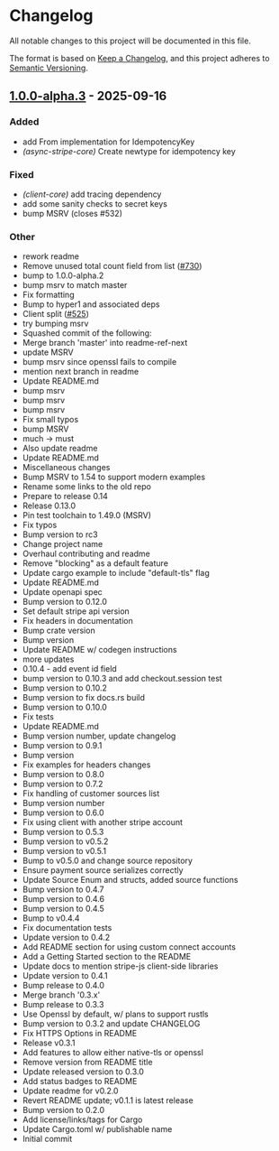 # Changelog
All notable changes to this project will be documented in this file.

The format is based on [Keep a Changelog](https://keepachangelog.com/en/1.0.0/),
and this project adheres to [Semantic Versioning](https://semver.org/spec/v2.0.0.html).


## [1.0.0-alpha.3](https://github.com/arlyon/async-stripe/compare/async-stripe-client-core-v1.0.0-alpha.2...async-stripe-client-core-v1.0.0-alpha.3) - 2025-09-16

### Added

- add From<Uuid> implementation for IdempotencyKey
- *(async-stripe-core)* Create newtype for idempotency key

### Fixed

- *(client-core)* add tracing dependency
- add some sanity checks to secret keys
- bump MSRV (closes #532)

### Other

- rework readme
- Remove unused total count field from list ([#730](https://github.com/arlyon/async-stripe/pull/730))
- bump to 1.0.0-alpha.2
- bump msrv to match master
- Fix formatting
- Bump to hyper1 and associated deps
- Client split ([#525](https://github.com/arlyon/async-stripe/pull/525))
- try bumping msrv
- Squashed commit of the following:
- Merge branch 'master' into readme-ref-next
- update MSRV
- bump msrv since openssl fails to compile
- mention next branch in readme
- Update README.md
- bump msrv
- bump msrv
- bump msrv
- Fix small typos
- bump MSRV
- much -> must
- Also update readme
- Update README.md
- Miscellaneous changes
- Bump MSRV to 1.54 to support modern examples
- Rename some links to the old repo
- Prepare to release 0.14
- Release 0.13.0
- Pin test toolchain to 1.49.0 (MSRV)
- Fix typos
- Bump version to rc3
- Change project name
- Overhaul contributing and readme
- Remove "blocking" as a default feature
- Update cargo example to include "default-tls" flag
- Update README.md
- Update openapi spec
- Bump version to 0.12.0
- Set default stripe api version
- Fix headers in documentation
- Bump crate version
- Bump version
- Update README w/ codegen instructions
- more updates
- 0.10.4 - add event id field
- bump version to 0.10.3 and add checkout.session test
- Bump version to 0.10.2
- Bump version to fix docs.rs build
- Bump version to 0.10.0
- Fix tests
- Update README.md
- Bump version number, update changelog
- Bump version to 0.9.1
- Bump version
- Fix examples for headers changes
- Bump version to 0.8.0
- Bump version to 0.7.2
- Fix handling of customer sources list
- Bump version number
- Bump version to 0.6.0
- Fix using client with another stripe account
- Bump version to 0.5.3
- Bump version to v0.5.2
- Bump version to v0.5.1
- Bump to v0.5.0 and change source repository
- Ensure payment source serializes correctly
- Update Source Enum and structs, added source functions
- Bump version to 0.4.7
- Bump version to 0.4.6
- Bump version to 0.4.5
- Bump to v0.4.4
- Fix documentation tests
- Update version to 0.4.2
- Add README section for using custom connect accounts
- Add a Getting Started section to the README
- Update docs to mention stripe-js client-side libraries
- Update version to 0.4.1
- Bump release to 0.4.0
- Merge branch '0.3.x'
- Bump release to 0.3.3
- Use Openssl by default, w/ plans to support rustls
- Bump version to 0.3.2 and update CHANGELOG
- Fix HTTPS Options in README
- Release v0.3.1
- Add features to allow either native-tls or openssl
- Remove version from README title
- Update released version to 0.3.0
- Add status badges to README
- Update readme for v0.2.0
- Revert README update; v0.1.1 is latest release
- Bump version to 0.2.0
- Add license/links/tags for Cargo
- Update Cargo.toml w/ publishable name
- Initial commit
